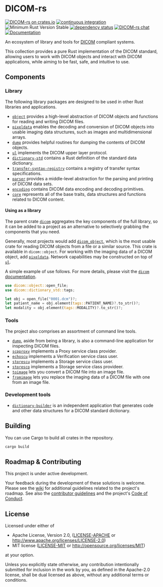 # DICOM-rs

[![DICOM-rs on crates.io](https://img.shields.io/crates/v/dicom.svg)](https://crates.io/crates/dicom)
[![continuous integration](https://github.com/Enet4/dicom-rs/actions/workflows/rust.yml/badge.svg)](https://github.com/Enet4/dicom-rs/actions/workflows/rust.yml)
![Minimum Rust Version Stable](https://img.shields.io/badge/Minimum%20Rust%20Version-stable-green.svg)
[![dependency status](https://deps.rs/repo/github/Enet4/dicom-rs/status.svg)](https://deps.rs/repo/github/Enet4/dicom-rs)
[![DICOM-rs chat](https://img.shields.io/badge/zulip-join_chat-brightgreen.svg)](https://dicom-rs.zulipchat.com/)
[![Documentation](https://docs.rs/dicom/badge.svg)](https://docs.rs/dicom)

An ecosystem of library and tools for [DICOM](https://dicomstandard.org) compliant systems.

This collection provides a pure Rust implementation of the DICOM standard,
allowing users to work with DICOM objects
and interact with DICOM applications,
while aiming to be fast, safe, and intuitive to use.

## Components

### Library

The following library packages are designed to be used in
other Rust libraries and applications.

- [`object`](object) provides a high-level abstraction of DICOM objects
  and functions for reading and writing DICOM files.
- [`pixeldata`](pixeldata) enables the decoding and conversion of DICOM objects
  into usable imaging data structures,
  such as images and multidimensional arrays.
- [`dump`](dump) provides helpful routines for
  dumping the contents of DICOM objects.
- [`ul`](ul) implements the DICOM upper layer protocol.
- [`dictionary-std`](dictionary-std) contains a Rust definition of
  the standard data dictionary.
- [`transfer-syntax-registry`](transfer-syntax-registry) contains a registry of
  transfer syntax specifications.
- [`parser`](parser) provides a middle-level abstraction
  for the parsing and printing of DICOM data sets.
- [`encoding`](encoding) contains DICOM data encoding and decoding primitives.
- [`core`](core) represents all of the base traits,
  data structures and functions related to DICOM content.

#### Using as a library

The parent crate [`dicom`](parent) aggregates the key components of the full library,
so it can be added to a project as an alternative to
selectively grabbing the components that you need.

Generally, most projects would add [`dicom_object`](object),
which is the most usable crate for reading DICOM objects from a file or a similar source.
This crate is available in `dicom::object`.
For working with the imaging data of a DICOM object,
add [`pixeldata`](pixeldata).
Network capabilities may be constructed on top of [`ul`](ul).

A simple example of use follows.
For more details,
please visit the [`dicom` documentation](https://docs.rs/dicom).

```rust
use dicom::object::open_file;
use dicom::dictionary_std::tags;

let obj = open_file("0001.dcm")?;
let patient_name = obj.element(tags::PATIENT_NAME)?.to_str()?;
let modality = obj.element(tags::MODALITY)?.to_str()?;
```

### Tools

The project also comprises an assortment of command line tools.

- [`dump`](dump), aside from being a library,
  is also a command-line application for inspecting DICOM files.
- [`scpproxy`](scpproxy) implements a Proxy service class provider.
- [`echoscu`](echoscu) implements a Verification service class user.
- [`storescu`](storescu) implements a Storage service class user.
- [`storescp`](storescp) implements a Storage service class provideer.
- [`toimage`](toimage) lets you convert a DICOM file into an image file.
- [`fromimage`](fromimage) lets you replace the imaging data of a DICOM file
  with one from an image file.

### Development tools

- [`dictionary-builder`](dictionary-builder) is an independent application that
  generates code and other data structures for a DICOM standard dictionary.

## Building

You can use Cargo to build all crates in the repository.

```sh
cargo build
```

## Roadmap & Contributing

This project is under active development.

Your feedback during the development of these solutions is welcome. Please see the [wiki](https://github.com/Enet4/dicom-rs/wiki)
for additional guidelines related to the project's roadmap.
See also the [contributor guidelines](CONTRIBUTING.md) and the project's [Code of Conduct](CODE_OF_CONDUCT.md).

## License

Licensed under either of

- Apache License, Version 2.0, ([LICENSE-APACHE](LICENSE-APACHE) or <http://www.apache.org/licenses/LICENSE-2.0>)
- MIT license ([LICENSE-MIT](LICENSE-MIT) or <http://opensource.org/licenses/MIT>)

at your option.

Unless you explicitly state otherwise, any contribution intentionally submitted
for inclusion in the work by you, as defined in the Apache-2.0 license, shall be dual licensed as above, without any
additional terms or conditions.
